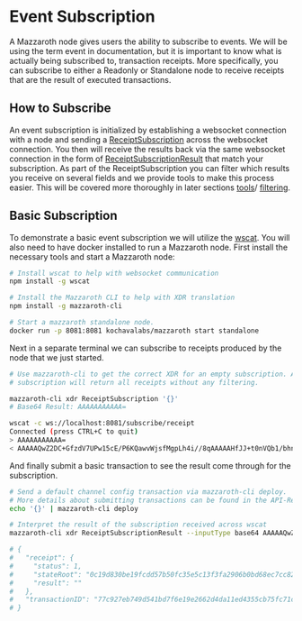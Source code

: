# Event Subscription

A Mazzaroth node gives users the ability to subscribe to events. We will be
using the term event in documentation, but it is important to know what is
actually being subscribed to, transaction receipts. More specifically,
you can subscribe to either a Readonly or Standalone node to receive receipts
that are the result of executed transactions.

## How to Subscribe

An event subscription is initialized by establishing a websocket connection with
a node and sending a [ReceiptSubscription](https://github.com/kochavalabs/mazzaroth-xdr/blob/master/idl/subscribe.x#L3)
across the websocket connection. You then will receive the results back via the
same websocket connection in the form of [ReceiptSubscriptionResult](https://github.com/kochavalabs/mazzaroth-xdr/blob/master/idl/subscribe.x#L10)
that match your subscription. As part of the ReceiptSubscription you can filter
which results you receive on several fields and we provide tools to make this
process easier. This will be covered more thoroughly in later sections
[tools](https://mazzaroth.io/docs/4-Event_Subscription/3-Tools.md)/
[filtering](https://mazzaroth.io/docs/4-Event_Subscription/2-Specifying_Filters.md).

## Basic Subscription

To demonstrate a basic event subscription we will utilize the [wscat](https://github.com/websockets/wscat).
You will also need to have docker installed to run a Mazzaroth node. First
install the necessary tools and start a Mazzaroth node:

```Bash
# Install wscat to help with websocket communication
npm install -g wscat

# Install the Mazzaroth CLI to help with XDR translation
npm install -g mazzaroth-cli

# Start a mazzaroth standalone node.
docker run -p 8081:8081 kochavalabs/mazzaroth start standalone
```

Next in a separate terminal we can subscribe to receipts produced by the node
that we just started.

```Bash
# Use mazzaroth-cli to get the correct XDR for an empty subscription. Any empty
# subscription will return all receipts without any filtering.

mazzaroth-cli xdr ReceiptSubscription '{}'
# Base64 Result: AAAAAAAAAAA=

wscat -c ws://localhost:8081/subscribe/receipt
Connected (press CTRL+C to quit)
> AAAAAAAAAAA=
< AAAAAQwZ2DC+GfzdV7UPw15cE/P6KQawvWjsfMgpLh4i//8qAAAAAHfJJ+t0nVQb1/bhniZi1NoR7UNVy3X8ccPnhzSdwlPb

```

And finally submit a basic transaction to see the result come through for the
subscription.

```Bash
# Send a default channel config transaction via mazzaroth-cli deploy.
# More details about submitting transactions can be found in the API-Reference.
echo '{}' | mazzaroth-cli deploy

# Interpret the result of the subscription received across wscat
mazzaroth-cli xdr ReceiptSubscriptionResult --inputType base64 AAAAAQwZ2DC+GfzdV7UPw15cE/P6KQawvWjsfMgpLh4i//8qAAAAAHfJJ+t0nVQb1/bhniZi1NoR7UNVy3X8ccPnhzSdwlPb

# {
#   "receipt": {
#     "status": 1,
#     "stateRoot": "0c19d830be19fcdd57b50fc35e5c13f3fa2906b0bd68ec7cc8292e1e22ffff2a",
#     "result": ""
#   },
#   "transactionID": "77c927eb749d541bd7f6e19e2662d4da11ed4355cb75fc71c3e787349dc253db"
# }
```
